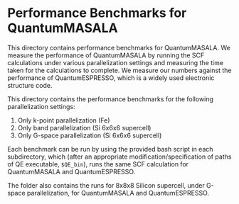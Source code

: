 # Performance Benchmarks for QuantumMASALA

This directory contains performance benchmarks for QuantumMASALA. We measure the performance of QuantumMASALA by running the SCF calculations under various parallelization settings and measuring the time taken for the calculations to complete. We measure our numbers against the performance of QuantumESPRESSO, which is a widely used electronic structure code.

This directory contains the performance benchmarks for the following parallelization settings:
1. Only k-point parallelization (Fe)
2. Only band parallelization    (Si 6x6x6 supercell)
3. Only G-space parallelization (Si 6x6x6 supercell)

Each benchmark can be run by using the provided bash script in each subdirectory, which (after an appropriate modification/specification of paths of QE executable, `$QE_bin`), runs the same SCF calculation for QuantumMASALA and QuantumESPRESSO.

The folder also contains the runs for 8x8x8 Silicon supercell, under G-space parallelization, for QuantumMASALA and QuantumESPRESSO.

